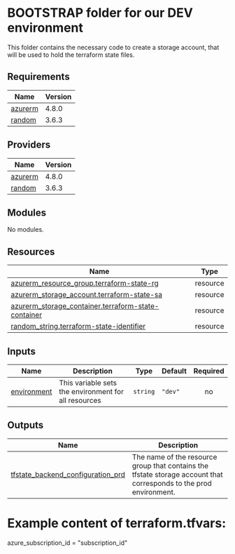 # BOOTSTRAP folder for our DEV environment

This folder contains the necessary code to create a storage account, that will be used to hold the terraform state files.
## Requirements

| Name | Version |
|------|---------|
| <a name="requirement_azurerm"></a> [azurerm](#requirement\_azurerm) | 4.8.0 |
| <a name="requirement_random"></a> [random](#requirement\_random) | 3.6.3 |

## Providers

| Name | Version |
|------|---------|
| <a name="provider_azurerm"></a> [azurerm](#provider\_azurerm) | 4.8.0 |
| <a name="provider_random"></a> [random](#provider\_random) | 3.6.3 |

## Modules

No modules.

## Resources

| Name | Type |
|------|------|
| [azurerm_resource_group.terraform-state-rg](https://registry.terraform.io/providers/hashicorp/azurerm/4.8.0/docs/resources/resource_group) | resource |
| [azurerm_storage_account.terraform-state-sa](https://registry.terraform.io/providers/hashicorp/azurerm/4.8.0/docs/resources/storage_account) | resource |
| [azurerm_storage_container.terraform-state-container](https://registry.terraform.io/providers/hashicorp/azurerm/4.8.0/docs/resources/storage_container) | resource |
| [random_string.terraform-state-identifier](https://registry.terraform.io/providers/hashicorp/random/3.6.3/docs/resources/string) | resource |

## Inputs

| Name | Description | Type | Default | Required |
|------|-------------|------|---------|:--------:|
| <a name="input_environment"></a> [environment](#input\_environment) | This variable sets the environment for all resources | `string` | `"dev"` | no |

## Outputs

| Name | Description |
|------|-------------|
| <a name="output_tfstate_backend_configuration_prd"></a> [tfstate\_backend\_configuration\_prd](#output\_tfstate\_backend\_configuration\_prd) | The name of the resource group that contains the tfstate storage account that corresponds to the prod environment. |




# Example content of terraform.tfvars:
azure_subscription_id = "subscription_id"
